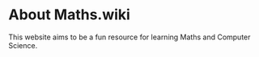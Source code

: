 # About Maths.wiki

This website aims to be a fun resource for learning Maths and Computer Science. 
